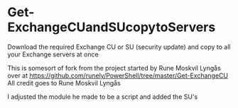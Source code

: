 # Get-ExchangeCUandSUcopytoServers
Download the required Exchange CU or SU (security update) and copy to all your Exchange servers at once

This is somesort of fork from the project started by Rune Moskvil Lyngås over at https://github.com/runely/PowerShell/tree/master/Get-ExchangeCU
All credit goes to Rune Moskvil Lyngås

I adjusted the module he made to be a script and added the SU's
